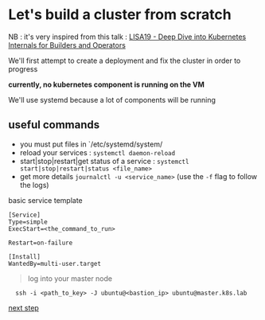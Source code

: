 # Let's build a cluster from scratch 

NB : it's very inspired from this talk : [LISA19 - Deep Dive into Kubernetes Internals for Builders and Operators](https://www.youtube.com/watch?v=3KtEAa7_duA)

We'll first attempt to create a deployment and fix the cluster in order to progress

__currently, no kubernetes component is running on the VM__

We'll use systemd because a lot of components will be running

## useful commands
- you must put files in `/etc/systemd/system/
- reload your services : `systemctl daemon-reload`
- start|stop|restart|get status of a service : `systemctl start|stop|restart|status <file_name>`
- get more details `journalctl -u <service_name>` (use the `-f` flag to follow the logs)


basic service template
```
[Service]
Type=simple
ExecStart=<the_command_to_run>

Restart=on-failure

[Install]
WantedBy=multi-user.target

```

> log into your master node

```
  ssh -i <path_to_key> -J ubuntu@<bastion_ip> ubuntu@master.k8s.lab
```

[next step](./step00.md)